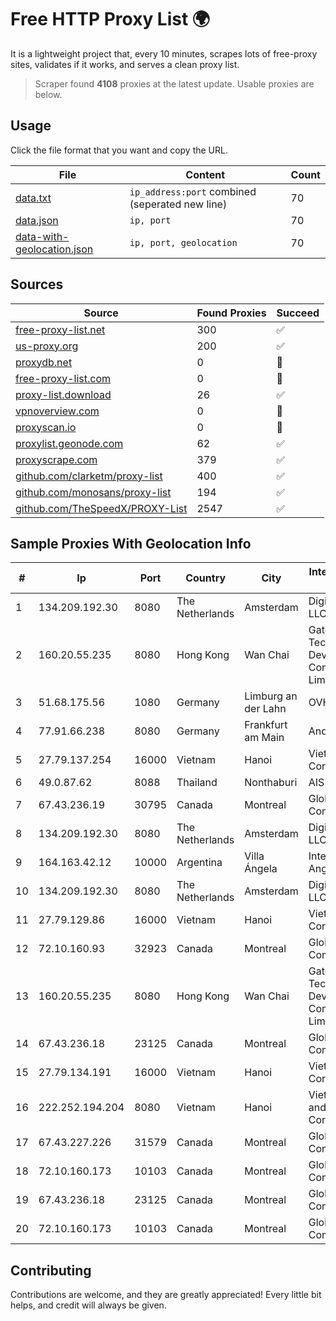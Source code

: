 
# Free HTTP Proxy List 🌍

It is a lightweight project that, every 10 minutes, scrapes lots of free-proxy sites, validates if it works, and serves a clean proxy list.


> Scraper found **4108** proxies at the latest update. Usable proxies are below.

## Usage

Click the file format that you want and copy the URL.


|File|Content|Count|
|----|-------|-----|
|[data.txt](https://raw.githubusercontent.com/themiralay/Proxy-List-World/master/data.txt)|`ip_address:port` combined (seperated new line)|70|
|[data.json](https://raw.githubusercontent.com/themiralay/Proxy-List-World/master/data.json)|`ip, port`|70|
|[data-with-geolocation.json](https://raw.githubusercontent.com/themiralay/Proxy-List-World/master/data-with-geolocation.json)|`ip, port, geolocation`|70|

## Sources

|Source|Found Proxies|Succeed|
|------|-------------|-------|
|[free-proxy-list.net](https://free-proxy-list.net)|300|✅|
|[us-proxy.org](https://www.us-proxy.org)|200|✅|
|[proxydb.net](http://proxydb.net)|0|🚫|
|[free-proxy-list.com](https://free-proxy-list.com/?page=&port=&type%5B%5D=http&type%5B%5D=https&up_time=0&search=Search)|0|🚫|
|[proxy-list.download](https://www.proxy-list.download/HTTP)|26|✅|
|[vpnoverview.com](https://vpnoverview.com/privacy/anonymous-browsing/free-proxy-servers)|0|🚫|
|[proxyscan.io](https://www.proxyscan.io)|0|🚫|
|[proxylist.geonode.com](https://proxylist.geonode.com/api/proxy-list?limit=300&page=1&sort_by=lastChecked&sort_type=desc&protocols=http,https)|62|✅|
|[proxyscrape.com](https://api.proxyscrape.com/v2/?request=displayproxies&protocol=http&timeout=10000&country=all&ssl=all&anonymity=all)|379|✅|
|[github.com/clarketm/proxy-list](https://raw.githubusercontent.com/clarketm/proxy-list/master/proxy-list-raw.txt)|400|✅|
|[github.com/monosans/proxy-list](https://raw.githubusercontent.com/monosans/proxy-list/main/proxies/http.txt)|194|✅|
|[github.com/TheSpeedX/PROXY-List](https://raw.githubusercontent.com/TheSpeedX/PROXY-List/master/http.txt)|2547|✅|


## Sample Proxies With Geolocation Info

|#|Ip|Port|Country|City|Internet Service Provider|
|-|--|----|-------|----|-------------------------|
|1|134.209.192.30|8080|The Netherlands|Amsterdam|DigitalOcean, LLC|
|2|160.20.55.235|8080|Hong Kong|Wan Chai|Gateway Technology Development Company Limited|
|3|51.68.175.56|1080|Germany|Limburg an der Lahn|OVH SAS|
|4|77.91.66.238|8080|Germany|Frankfurt am Main|Andrii Hrosh|
|5|27.79.137.254|16000|Vietnam|Hanoi|Viettel Corporation|
|6|49.0.87.62|8088|Thailand|Nonthaburi|AIS-Fibre|
|7|67.43.236.19|30795|Canada|Montreal|GloboTech Communications|
|8|134.209.192.30|8080|The Netherlands|Amsterdam|DigitalOcean, LLC|
|9|164.163.42.12|10000|Argentina|Villa Ángela|Interret Villa Angela SRL|
|10|134.209.192.30|8080|The Netherlands|Amsterdam|DigitalOcean, LLC|
|11|27.79.129.86|16000|Vietnam|Hanoi|Viettel Corporation|
|12|72.10.160.93|32923|Canada|Montreal|GloboTech Communications|
|13|160.20.55.235|8080|Hong Kong|Wan Chai|Gateway Technology Development Company Limited|
|14|67.43.236.18|23125|Canada|Montreal|GloboTech Communications|
|15|27.79.134.191|16000|Vietnam|Hanoi|Viettel Corporation|
|16|222.252.194.204|8080|Vietnam|Hanoi|VietNam Post and Telecom Corporation|
|17|67.43.227.226|31579|Canada|Montreal|GloboTech Communications|
|18|72.10.160.173|10103|Canada|Montreal|GloboTech Communications|
|19|67.43.236.18|23125|Canada|Montreal|GloboTech Communications|
|20|72.10.160.173|10103|Canada|Montreal|GloboTech Communications|



## Contributing

Contributions are welcome, and they are greatly appreciated! Every
little bit helps, and credit will always be given.

